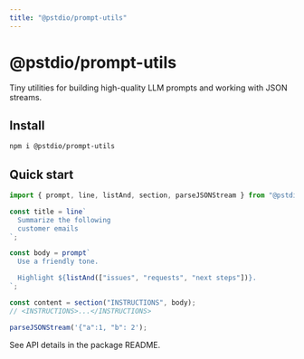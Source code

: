 ```yaml
---
title: "@pstdio/prompt-utils"
---
```


# @pstdio/prompt-utils

Tiny utilities for building high-quality LLM prompts and working with JSON streams.

## Install

```bash
npm i @pstdio/prompt-utils
```

## Quick start

```ts
import { prompt, line, listAnd, section, parseJSONStream } from "@pstdio/prompt-utils";

const title = line`
  Summarize the following
  customer emails
`;

const body = prompt`
  Use a friendly tone.

  Highlight ${listAnd(["issues", "requests", "next steps"])}.
`;

const content = section("INSTRUCTIONS", body);
// <INSTRUCTIONS>...</INSTRUCTIONS>

parseJSONStream('{"a":1, "b": 2');
```

See API details in the package README.
